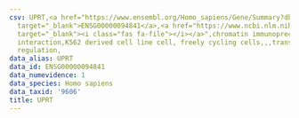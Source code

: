 ```yaml
---
csv: UPRT,<a href="https://www.ensembl.org/Homo_sapiens/Gene/Summary?db=core;g=ENSG00000094841"
  target="_blank">ENSG00000094841</a>,<a href="https://www.ncbi.nlm.nih.gov/pubmed/23959860"
  target="_blank"><i class="fas fa-file"></i></a>",chromatin immunoprecipitation assay,direct
  interaction,K562 derived cell line cell, freely cycling cells,,,transcriptional
  regulation,
data_alias: UPRT
data_id: ENSG00000094841
data_numevidence: 1
data_species: Homo sapiens
data_taxid: '9606'
title: UPRT
---
```

